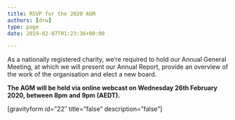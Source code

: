 ```yaml
---
title: RSVP for the 2020 AGM
authors: [drw]
type: page
date: 2019-02-07T01:23:36+00:00

---
```

As a nationally registered charity, we&#8217;re required to hold our Annual General Meeting, at which we will present our Annual Report, provide an overview of the work of the organisation and elect a new board.

**The AGM will be held via online webcast on Wednesday 26th February 2020, between 8pm and 9pm (AEDT).**


[gravityform id=&#8221;22&#8243; title=&#8221;false&#8221; description=&#8221;false&#8221;]
